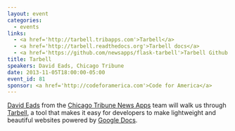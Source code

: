 ```yaml
---
layout: event
categories: 
  - events
links:
  - <a href='http://tarbell.tribapps.com'>Tarbell</a>
  - <a href='http://tarbell.readthedocs.org'>Tarbell docs</a>
  - <a href='https://github.com/newsapps/flask-tarbell'>Tarbell Github repo</a>
title: Tarbell
speakers: David Eads, Chicago Tribune
date: 2013-11-05T18:00:00-05:00
event_id: 81
sponsor: <a href='http://codeforamerica.com'>Code for America</a>
---
```


<p><a href='https://twitter.com/eads'>David Eads</a> from the <a href='http://blog.apps.chicagotribune.com/'>Chicago Tribune News Apps</a> team will walk us through <a href='http://tarbell.tribapps.com/'>Tarbell</a>, a tool that makes it easy for developers to make lightweight and beautiful websites powered by <a href='http://docs.google.com'>Google Docs</a>.
